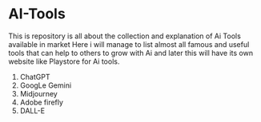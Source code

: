 # AI-Tools
This is repository is all about the collection and explanation of Ai Tools available in market 
Here i will manage to list almost all famous and useful tools that can help to others to grow with Ai and later this will have its own website like Playstore for Ai tools.

1. ChatGPT
2. GoogLe Gemini
3. Midjourney
4. Adobe firefly
5. DALL-E
